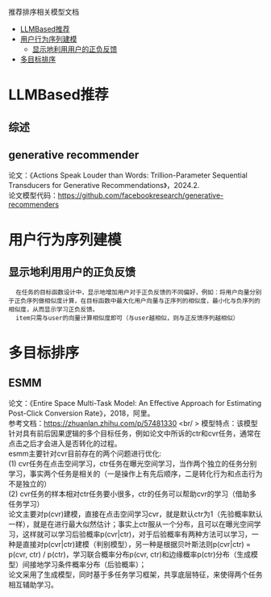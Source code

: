推荐排序相关模型文档

- [LLMBased推荐](#LLMBased推荐)<br/>
- [用户行为序列建模](#用户行为序列建模)<br/>
  - [显示地利用用户的正负反馈](#显示地利用用户的正负反馈)<br/>
- [多目标排序](#多目标排序)<br/>


# LLMBased推荐
  ## 综述
  
  ## generative recommender
  论文：《Actions Speak Louder than Words: Trillion-Parameter Sequential Transducers for Generative Recommendations》，2024.2.<br/>
  论文模型代码：https://github.com/facebookresearch/generative-recommenders

# 用户行为序列建模
  ## 显示地利用用户的正负反馈
      在任务的目标函数设计中，显示地增加用户对于正负反馈的不同偏好，例如：将用户向量分别于正负序列做相似度计算，在目标函数中最大化用户向量与正序列的相似度，最小化与负序列的相似度，从而显示学习正负反馈。
      item只需与user的向量计算相似度即可（与user越相似，则与正反馈序列越相似）

# 多目标排序
  ## ESMM
  论文：《Entire Space Multi-Task Model: An Eﬀective Approach for Estimating Post-Click Conversion Rate》，2018，阿里。<br/>
  参考文档：https://zhuanlan.zhihu.com/p/57481330 <br/ >
  模型特点：该模型针对具有前后因果逻辑的多个目标任务，例如论文中所诉的ctr和cvr任务，通常在点击之后才会进入是否转化的过程。<br/>
  esmm主要针对cvr目前存在的两个问题进行优化: <br/>
  (1) cvr任务在点击空间学习，ctr任务在曝光空间学习，当作两个独立的任务分别学习，事实两个任务是相关的（一是操作上有先后顺序，二是转化行为和点击行为不是独立的）<br/>
  (2) cvr任务的样本相对ctr任务要小很多，ctr的任务可以帮助cvr的学习（借助多任务学习）<br/>
  论文主要对p(cvr)建模，直接在点击空间学习cvr，就是默认ctr为1（先验概率默认一样），就是在进行最大似然估计；事实上ctr服从一个分布，且可以在曝光空间学习，这样就可以学习后验概率p(cvr|ctr)，对于后验概率有两种方法可以学习，一种是直接对p(cvr|ctr)建模（判别模型），另一种是根据贝叶斯法则p(cvr|ctr) = p(cvr, ctr) / p(ctr)，学习联合概率分布p(cvr, ctr)和边缘概率p(ctr)分布（生成模型）间接地学习条件概率分布（后验概率）；<br/>
  论文采用了生成模型，同时基于多任务学习框架，共享底层特征，来使得两个任务相互辅助学习。<br/>
  






















  
